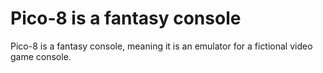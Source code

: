 # Pico-8 is a fantasy console

Pico-8 is a fantasy console, meaning it is an emulator for a fictional video game console.